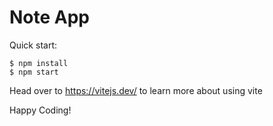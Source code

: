# Note App

Quick start:

```
$ npm install
$ npm start
````

Head over to https://vitejs.dev/ to learn more about using vite

Happy Coding!
